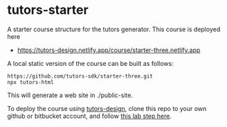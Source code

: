 # tutors-starter

A starter course structure for the tutors generator. This course is deployed here

- <https://tutors-design.netlify.app/course/starter-three.netlify.app>

A local static version of the course can be built as follows:

```
https://github.com/tutors-sdk/starter-three.git
npx tutors-html
```

This will generate a web site in ./public-site.

To deploy the course using [tutors-design](https://github.com/edeleastar/tutors-design), clone this repo to your own github or bitbucket account, and follow [this lab step here](https://tutors-design.netlify.app/lab/tutors-course.netlify.app/topic-00-tutors-next/book-next/03).
